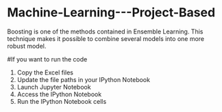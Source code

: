 # Machine-Learning---Project-Based

Boosting is one of the methods contained in Ensemble Learning. This technique makes it possible to combine several models into one more robust model.

#If you want to run the code
1. Copy the Excel files
2. Update the file paths in your IPython Notebook
3. Launch Jupyter Notebook
4. Access the IPython Notebook
5. Run the IPython Notebook cells
